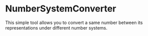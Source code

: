 # NumberSystemConverter
This simple tool allows you to convert a same number between its representations under different number systems.
